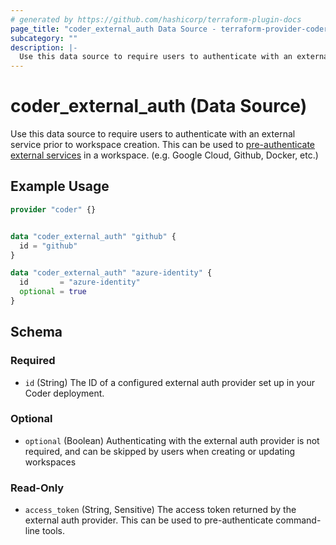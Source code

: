```yaml
---
# generated by https://github.com/hashicorp/terraform-plugin-docs
page_title: "coder_external_auth Data Source - terraform-provider-coder"
subcategory: ""
description: |-
  Use this data source to require users to authenticate with an external service prior to workspace creation. This can be used to pre-authenticate external services https://coder.com/docs/admin/external-auth in a workspace. (e.g. Google Cloud, Github, Docker, etc.)
---
```


# coder_external_auth (Data Source)

Use this data source to require users to authenticate with an external service prior to workspace creation. This can be used to [pre-authenticate external services](https://coder.com/docs/admin/external-auth) in a workspace. (e.g. Google Cloud, Github, Docker, etc.)

## Example Usage

```terraform
provider "coder" {}


data "coder_external_auth" "github" {
  id = "github"
}

data "coder_external_auth" "azure-identity" {
  id       = "azure-identity"
  optional = true
}
```

<!-- schema generated by tfplugindocs -->
## Schema

### Required

- `id` (String) The ID of a configured external auth provider set up in your Coder deployment.

### Optional

- `optional` (Boolean) Authenticating with the external auth provider is not required, and can be skipped by users when creating or updating workspaces

### Read-Only

- `access_token` (String, Sensitive) The access token returned by the external auth provider. This can be used to pre-authenticate command-line tools.
